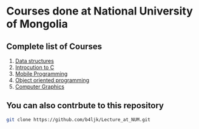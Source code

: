 # Courses done at National University of Mongolia

## Complete list of Courses

1. [Data structures](https://github.com/b4ljk/Lecture_at_NUM/tree/main/dataStructure)
2. [Introcution to C](https://github.com/b4ljk/Lecture_at_NUM/tree/main/Introduction%20to%20C)
3. [Mobile Programming](https://github.com/b4ljk/AndroidStudioProjects)
4. [Object oriented programming](https://github.com/b4ljk/Lecture_at_NUM/tree/main/oop)
5. [Computer Graphics](https://github.com/b4ljk/Lecture_at_NUM/tree/main/CG)

## You can also contrbute to this repository

```bash
git clone https://github.com/b4ljk/Lecture_at_NUM.git
```
